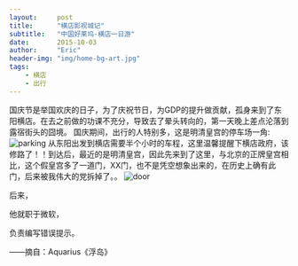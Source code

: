 ```yaml
---
layout:     post
title:      "横店影视城记"
subtitle:   "中国好莱坞-横店一日游"
date:       2015-10-03
author:     "Eric"
header-img: "img/home-bg-art.jpg"
tags:
    - 横店
    - 出行
---
```


国庆节是举国欢庆的日子，为了庆祝节日，为GDP的提升做贡献，孤身来到了东阳横店。在去之前做的功课不充分，导致去了晕头转向的，第一天晚上差点沦落到露宿街头的囧境。
国庆期间，出行的人特别多，这是明清皇宫的停车场一角:
![parking](http://7xn8ba.com1.z0.glb.clouddn.com/hengdianIMG_1738.jpg?imageView2/2/w/1920)
从东阳出发到横店需要半个小时的车程，这里温馨提醒下横店政府，该修路了！！到达后，最近的是明清皇宫，因此先来到了这里，与北京的正牌皇宫相比，这个假皇宫多了一道门，XX门，也不是凭空想象出来的，在历史上确有此门，后来被我伟大的党拆掉了。。
![door](http://7xn8ba.com1.z0.glb.clouddn.com/hengdianIMG_1744.jpg?imageView2/2/w/1920)

后来，








他就职于微软，














负责编写错误提示。



——摘自：Aquarius《浮岛》